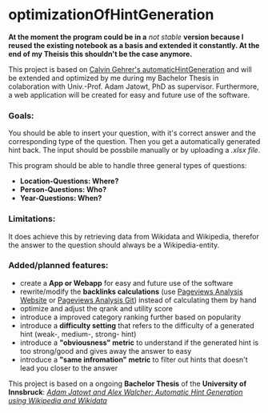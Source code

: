 # optimizationOfHintGeneration 

**At the moment the program could be in a** *not stable* **version because I reused the existing notebook as a basis and extended it constantly. At the end of my Theisis this shouldn't be the case anymore.**

This project is based on [Calvin Gehrer's automaticHintGeneration](https://github.com/calvingehrer/automaticHintGeneration#readme) and will be extended and optimized by me during my Bachelor Thesis in colaboration with Univ.-Prof. Adam Jatowt, PhD as supervisor. 
Furthermore, a web application will be created for easy and future use of the software.

### **Goals:**
You should be able to insert your question, with it's correct answer and the corresponding type of the question. Then you get a automatically generated hint back. The input should be possbile manually or by uploading a *.xlsx file*. 

This program should be able to handle three general types of questions: 

 - **Location-Questions: Where?** 
 - **Person-Questions: Who?** 
 - **Year-Questions: When?** 

### **Limitations:**
It does achieve this by retrieving data from Wikidata and Wikipedia, therefor the answer to the question should always be a Wikipedia-entity.

### **Added/planned features:**

- create a **App or Webapp** for easy and future use of the software
- rewrite/modify the **backlinks calculations** (use [Pageviews Analysis Website](https://pageviews.wmcloud.org/pageviews/url_structure/) or [Pageviews Analysis Git](https://github.com/MusikAnimal/pageviews)) instead of calculating them by hand
- optimize and adjust the qrank and utility score 
- introduce a improved category ranking further based on popularity
- introduce a **difficulty setting** that refers to the difficulty of a generated hint (weak-, medium-, strong- hint)
- introduce a **"obviousness" metric** to understand if the generated hint is too strong/good and gives away the answer to easy
- introduce a **"same infromation" metric** to filter out hints that doesn't lead you closer to the answer


This project is based on a ongoing **Bachelor Thesis** of the **University of Innsbruck**: 
[*Adam Jatowt and Alex Walcher: Automatic Hint Generation using Wikipedia and Wikidata*](https://ds-informatik.uibk.ac.at/doku.php?id=current_topics)
